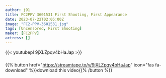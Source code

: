 ```yaml
---
author: j91
title: FC2PPV 3601531 First Shooting, First Appearance
date: 2023-07-22T02:05:00Z
image: "FC2-PPV-3601531.jpg"
tags: [Uncensored, First Shooting]
maker: [FC2PPV]
actress: []
---
```



{{< youtubepl 9jXLZpqv4bHaJap >}}
###

{{% button href="https://streamtape.to/v/9jXLZpqv4bHaJap" icon="fas fa-download" %}}download this video{{% /button %}}

